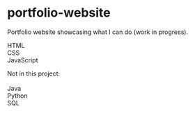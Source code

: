 # portfolio-website
Portfolio website showcasing what I can do (work in progress).

HTML<br />
CSS<br />
JavaScript<br />

Not in this project:<br /><br />
Java<br />
Python<br />
SQL<br />
